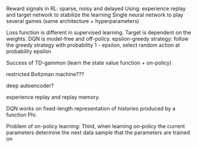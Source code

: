 Reward signals in RL: sparse, noisy and delayed
Using: experience replay and target network to stabilize the learning
Single neural network to play several games (same architecture + hyperparameters)

Loss function is different in supervised learning. Target is dependent on the weights.
DQN is model-free and off-policy.
epsilon-greedy strategy: follow the greedy strategy with probability 1 - epsilon, select random action at probability epsilon

Success of TD-gammon (learn the state value function + on-policy)

restricted Boltzman machine???


deep autoencoder?

experience replay and replay memory. 

DQN works on fixed-length representation of histories produced by a function Phi.

Problem of on-policy learning:
Third, when learning on-policy the current parameters determine the next
data sample that the parameters are trained on